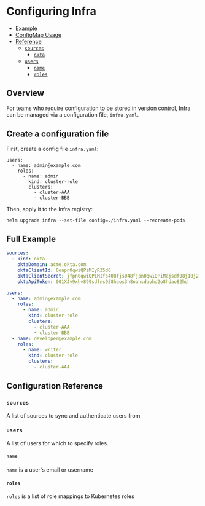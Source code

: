 # Configuring Infra

* [Example](#example)
* [ConfigMap Usage](#configmap-usage)
* [Reference](#reference)
  * [`sources`](#sources)
    * [`okta`](#okta)
  * [`users`](#users)
    * [`name`](#user)
    * [`roles`](#roles)

## Overview

For teams who require configuration to be stored in version control, Infra can be managed via a configuration file, `infra.yaml`.

## Create a configuration file

First, create a config file `infra.yaml`:

```
users:
  - name: admin@example.com
    roles:
      - name: admin
        kind: cluster-role
        clusters:
          - cluster-AAA
          - cluster-BBB
```

Then, apply it to the Infra registry:

```
helm upgrade infra --set-file config=./infra.yaml --recreate-pods
```

## Full Example

```yaml
sources:
  - kind: okta
    oktaDomain: acme.okta.com
    oktaClientId: 0oapn0qwiQPiMIyR35d6
    oktaClientSecret: jfpn0qwiQPiMIfs408fjs048fjpn0qwiQPiMajsdf08j10j2
    oktaApiToken: 001XJv9xhv899sdfns938haos3h8oahsdaohd2o8hdao82hd

users:
  - name: admin@example.com
    roles:
      - name: admin
        kind: cluster-role
        clusters:
          - cluster-AAA
          - cluster-BBB
  - name: developer@example.com
    roles:
      - name: writer
        kind: cluster-role
        clusters:
          - cluster-AAA
```

## Configuration Reference

### `sources`

A list of sources to sync and authenticate users from

### `users`

A list of users for which to specify roles.

#### `name`

`name` is a user's email or username

#### `roles`

`roles` is a list of role mappings to Kubernetes roles
